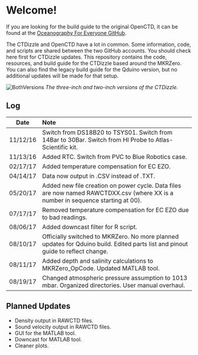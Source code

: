 # Welcome!
If you are looking for the build guide to the original OpenCTD, it can be found at the [Oceanography For Everyone GitHub](https://github.com/OceanographyforEveryone/OpenCTD).

The CTDizzle and OpenCTD have a lot in common. Some information, code, and scripts are shared between the two GitHub accounts. You should check here first for CTDizzle updates. This repository contains the code, resources, and build guide for the CTDizzle based around the MKRZero. You can also find the legacy build guide for the Qduino version, but no additional updates will be made for that setup. 

![BothVersions](https://github.com/CTDizzle/CTDizzle/blob/master/MKRZero/Documentation/Images/BothVersions.jpg)
*The three-inch and two-inch versions of the CTDizzle.*

## Log

|Date|Note|
|:---:|:---|
 |11/12/16| Switch from DS18B20 to TSYS01. Switch from 14Bar to 30Bar. Switch from HI Probe to Atlas-Scientific kit.
 |11/13/16| Added RTC. Switch from PVC to Blue Robotics case.
 |02/17/17| Added temperature compensation for EC EZO.|
 |04/14/17| Data now output in .CSV instead of .TXT.
 |05/20/17| Added new file creation on power cycle. Data files are now named RAWCTDXX.csv (where XX is a number in sequence starting at 00).
 |07/17/17| Removed temperature compensation for EC EZO due to bad readings.
 |08/06/17| Added downcast filter for R script.
 |08/10/17| Officially switched to MKRZero. No more planned updates for Qduino build. Edited parts list and pinout guide to reflect change.
 |08/11/17| Added depth and salinity calculations to MKRZero_OpCode. Updated MATLAB tool.
 |08/19/17| Changed atmospheric pressure assumption to 1013 mbar. Organized directories. User manual overhaul.
 
 
## Planned Updates
- Density output in RAWCTD files.
- Sound velocity output in RAWCTD files.
- GUI for the MATLAB tool.
- Downcast for MATLAB tool.
- Cleaner plots.
